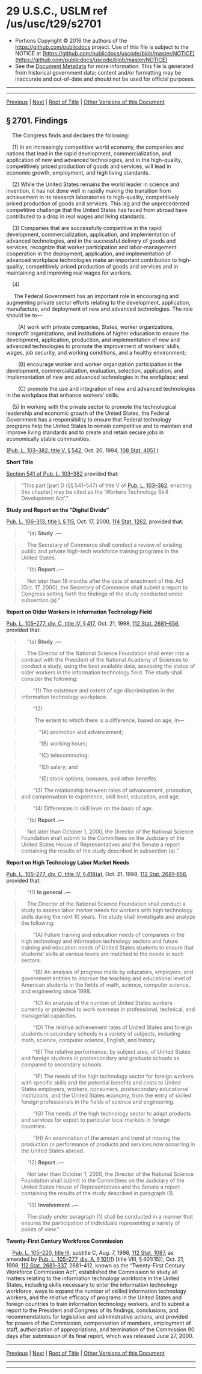 ---
---

# 29 U.S.C., USLM ref /us/usc/t29/s2701

* Portions Copyright © 2016 the authors of the https://github.com/publicdocs project.
  Use of this file is subject to the NOTICE at [https://github.com/publicdocs/uscode/blob/master/NOTICE](https://github.com/publicdocs/uscode/blob/master/NOTICE)
* See the [Document Metadata](././../../../..//README.md) for more information.
  This file is generated from historical government data; content and/or formatting may be inaccurate and out-of-date and should not be used for official purposes.

----------
----------

[Previous](./../../../..//us/usc/t29/ch29/m__us_usc_t29_ch29.md) | [Next](./../../../..//us/usc/t29/ch29/m__us_usc_t29_s2702.md) | [Root of Title](./../../../../) | [Other Versions of this Document](https://publicdocs.github.io/go/links?ns=uslm&ref=%2Fus%2Fusc%2Ft29%2Fs2701)

## § 2701. Findings

    The Congress finds and declares the following:

    (1) In an increasingly competitive world economy, the companies and nations that lead in the rapid development, commercialization, and application of new and advanced technologies, and in the high-quality, competitively priced production of goods and services, will lead in economic growth, employment, and high living standards.

    (2) While the United States remains the world leader in science and invention, it has not done well in rapidly making the transition from achievement in its research laboratories to high-quality, competitively priced production of goods and services. This lag and the unprecedented competitive challenge that the United States has faced from abroad have contributed to a drop in real wages and living standards.

    (3) Companies that are successfully competitive in the rapid development, commercialization, application, and implementation of advanced technologies, and in the successful delivery of goods and services, recognize that worker participation and labor-management cooperation in the deployment, application, and implementation of advanced workplace technologies make an important contribution to high-quality, competitively priced production of goods and services and in maintaining and improving real wages for workers.

    (4)

     The Federal Government has an important role in encouraging and augmenting private sector efforts relating to the development, application, manufacture, and deployment of new and advanced technologies. The role should be to—

        (A) work with private companies, States, worker organizations, nonprofit organizations, and institutions of higher education to ensure the development, application, production, and implementation of new and advanced technologies to promote the improvement of workers’ skills, wages, job security, and working conditions, and a healthy environment;

        (B) encourage worker and worker organization participation in the development, commercialization, evaluation, selection, application, and implementation of new and advanced technologies in the workplace; and

        (C) promote the use and integration of new and advanced technologies in the workplace that enhance workers’ skills.

    (5) In working with the private sector to promote the technological leadership and economic growth of the United States, the Federal Government has a responsibility to ensure that Federal technology programs help the United States to remain competitive and to maintain and improve living standards and to create and retain secure jobs in economically stable communities.

([Pub. L. 103–382, title V, § 542][/us/pl/103/382/s542], Oct. 20, 1994, [108 Stat. 4051][/us/stat/108/4051].)

 __Short Title__ 

[Section 541 of Pub. L. 103–382][/us/pl/103/382/s541] provided that: 

> “This part \[part D (§§ 541–547) of title V of [Pub. L. 103–382][/us/pl/103/382], enacting this chapter\] may be cited as the ‘Workers Technology Skill Development Act’.”

 __Study and Report on the “Digital Divide”__ 

[Pub. L. 106–313, title I, § 115][/us/pl/106/313/s115], Oct. 17, 2000, [114 Stat. 1262][/us/stat/114/1262], provided that:

>     “(a)  __Study__  __.—__ 

>     The Secretary of Commerce shall conduct a review of existing public and private high-tech workforce training programs in the United States.

>     “(b)  __Report__  __.—__ 

>     Not later than 18 months after the date of enactment of this Act \[Oct. 17, 2000\], the Secretary of Commerce shall submit a report to Congress setting forth the findings of the study conducted under subsection (a).”

 __Report on Older Workers in Information Technology Field__ 

[Pub. L. 105–277, div. C, title IV, § 417][/us/pl/105/277/s417], Oct. 21, 1998, [112 Stat. 2681–656][/us/stat/112/2681-656], provided that:

>     “(a)  __Study__  __.—__ 

>     The Director of the National Science Foundation shall enter into a contract with the President of the National Academy of Sciences to conduct a study, using the best available data, assessing the status of older workers in the information technology field. The study shall consider the following:

>         “(1) The existence and extent of age discrimination in the information technology workplace.

>         “(2)

>          The extent to which there is a difference, based on age, in—

>             “(A) promotion and advancement;

>             “(B) working hours;

>             “(C) telecommuting;

>             “(D) salary; and

>             “(E) stock options, bonuses, and other benefits.

>         “(3) The relationship between rates of advancement, promotion, and compensation to experience, skill level, education, and age.

>         “(4) Differences in skill level on the basis of age.

>     “(b)  __Report__  __.—__ 

>     Not later than October 1, 2000, the Director of the National Science Foundation shall submit to the Committees on the Judiciary of the United States House of Representatives and the Senate a report containing the results of the study described in subsection (a).”

 __Report on High Technology Labor Market Needs__ 

[Pub. L. 105–277, div. C, title IV, § 418(a)][/us/pl/105/277/s418/a], Oct. 21, 1998, [112 Stat. 2681–656][/us/stat/112/2681-656], provided that:

>     “(1)  __In general__  __.—__ 

>     The Director of the National Science Foundation shall conduct a study to assess labor market needs for workers with high technology skills during the next 10 years. The study shall investigate and analyze the following:

>         “(A) Future training and education needs of companies in the high technology and information technology sectors and future training and education needs of United States students to ensure that students’ skills at various levels are matched to the needs in such sectors.

>         “(B) An analysis of progress made by educators, employers, and government entities to improve the teaching and educational level of American students in the fields of math, science, computer science, and engineering since 1998.

>         “(C) An analysis of the number of United States workers currently or projected to work overseas in professional, technical, and managerial capacities.

>         “(D) The relative achievement rates of United States and foreign students in secondary schools in a variety of subjects, including math, science, computer science, English, and history.

>         “(E) The relative performance, by subject area, of United States and foreign students in postsecondary and graduate schools as compared to secondary schools.

>         “(F) The needs of the high technology sector for foreign workers with specific skills and the potential benefits and costs to United States employers, workers, consumers, postsecondary educational institutions, and the United States economy, from the entry of skilled foreign professionals in the fields of science and engineering.

>         “(G) The needs of the high technology sector to adapt products and services for export to particular local markets in foreign countries.

>         “(H) An examination of the amount and trend of moving the production or performance of products and services now occurring in the United States abroad.

>     “(2)  __Report__  __.—__ 

>     Not later than October 1, 2000, the Director of the National Science Foundation shall submit to the Committees on the Judiciary of the United States House of Representatives and the Senate a report containing the results of the study described in paragraph (1).

>     “(3)  __Involvement__  __.—__ 

>     The study under paragraph (1) shall be conducted in a manner that ensures the participation of individuals representing a variety of points of view.”

 __Twenty-First Century Workforce Commission__ 

    [Pub. L. 105–220, title III][/us/pl/105/220], subtitle C, Aug. 7, 1998, [112 Stat. 1087][/us/stat/112/1087], as amended by [Pub. L. 105–277, div. A, § 101(f)][/us/pl/105/277/s101/f] \[title VIII, § 401(15)\], Oct. 21, 1998, [112 Stat. 2681–337][/us/stat/112/2681-337], 2681–412, known as the “Twenty-First Century Workforce Commission Act”, established the Commission to study all matters relating to the information technology workforce in the United States, including skills necessary to enter the information technology workforce, ways to expand the number of skilled information technology workers, and the relative efficacy of programs in the United States and foreign countries to train information technology workers, and to submit a report to the President and Congress of its findings, conclusions, and recommendations for legislative and administrative actions, and provided for powers of the Commission, compensation of members, employment of staff, authorization of appropriations, and termination of the Commission 90 days after submission of its final report, which was released June 27, 2000.

----------

[Previous](./../../../..//us/usc/t29/ch29/m__us_usc_t29_ch29.md) | [Next](./../../../..//us/usc/t29/ch29/m__us_usc_t29_s2702.md) | [Root of Title](./../../../../) | [Other Versions of this Document](https://publicdocs.github.io/go/links?ns=uslm&ref=%2Fus%2Fusc%2Ft29%2Fs2701)

----------
----------

[/us/pl/103/382/s542]: https://publicdocs.github.io/go/links?ns=uslm&ref=%2Fus%2Fpl%2F103%2F382%2Fs542
[/us/stat/108/4051]: https://publicdocs.github.io/go/links?ns=uslm&ref=%2Fus%2Fstat%2F108%2F4051
[/us/pl/103/382/s541]: https://publicdocs.github.io/go/links?ns=uslm&ref=%2Fus%2Fpl%2F103%2F382%2Fs541
[/us/pl/103/382]: https://publicdocs.github.io/go/links?ns=uslm&ref=%2Fus%2Fpl%2F103%2F382
[/us/pl/106/313/s115]: https://publicdocs.github.io/go/links?ns=uslm&ref=%2Fus%2Fpl%2F106%2F313%2Fs115
[/us/stat/114/1262]: https://publicdocs.github.io/go/links?ns=uslm&ref=%2Fus%2Fstat%2F114%2F1262
[/us/pl/105/277/s417]: https://publicdocs.github.io/go/links?ns=uslm&ref=%2Fus%2Fpl%2F105%2F277%2Fs417
[/us/stat/112/2681-656]: https://publicdocs.github.io/go/links?ns=uslm&ref=%2Fus%2Fstat%2F112%2F2681-656
[/us/pl/105/277/s418/a]: https://publicdocs.github.io/go/links?ns=uslm&ref=%2Fus%2Fpl%2F105%2F277%2Fs418%2Fa
[/us/stat/112/2681-656]: https://publicdocs.github.io/go/links?ns=uslm&ref=%2Fus%2Fstat%2F112%2F2681-656
[/us/pl/105/220]: https://publicdocs.github.io/go/links?ns=uslm&ref=%2Fus%2Fpl%2F105%2F220
[/us/stat/112/1087]: https://publicdocs.github.io/go/links?ns=uslm&ref=%2Fus%2Fstat%2F112%2F1087
[/us/pl/105/277/s101/f]: https://publicdocs.github.io/go/links?ns=uslm&ref=%2Fus%2Fpl%2F105%2F277%2Fs101%2Ff
[/us/stat/112/2681-337]: https://publicdocs.github.io/go/links?ns=uslm&ref=%2Fus%2Fstat%2F112%2F2681-337


